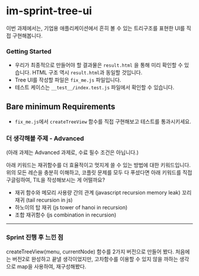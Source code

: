 # im-sprint-tree-ui

이번 과제에서는, 기업용 애플리케이션에서 흔히 볼 수 있는 트리구조를 표현한 UI를 직접 구현해봅니다.

### Getting Started

- 우리가 최종적으로 만들어야 할 결과물은 `result.html` 을 통해 미리 확인할 수 있습니다. HTML 구조 역시 `result.html`과 동일할 것입니다.
- Tree UI를 작성할 파일은 `fix_me.js` 파일입니다.
- 테스트 케이스는 `__test__/index.test.js` 파일에서 확인할 수 있습니다.

## Bare minimum Requirements
- `fix_me.js`에서 `createTreeView` 함수를 직접 구현해보고 테스트를 통과시키세요.

### 더 생각해볼 주제 - Advanced

(아래 과제는 Advanced 과제로, 수료 필수 조건은 아닙니다.)

아래 키워드는 재귀함수를 더 효율적이고 멋지게 쓸 수 있는 방법에 대한 키워드입니다. 위의 모든 레슨을 충분히 이해하고, 코플릿 문제를 모두 다 푸셨다면 아래 키워드를 직접 구글링하여, TIL을 작성해보시는 게 어떨까요?

- 재귀 함수와 메모리 사용량 간의 관계 (javascript recursion memory leak)
꼬리 재귀 (tail recursion in js)
- 하노이의 탑 재귀 (js tower of hanoi in recursion)
- 조합 재귀함수 (js combination in recursion)

---------

### Sprint 진행 후 느낀 점

createTreeView(menu, currentNode) 함수를 2가지 버전으로 만들어 봤다. 처음에는 버전2로 완성하고 끝낼 생각이었지만, 고차함수를 이용할 수 있지 않을 까하는 생각으로 map을 사용하여, 재구성해봤다.
